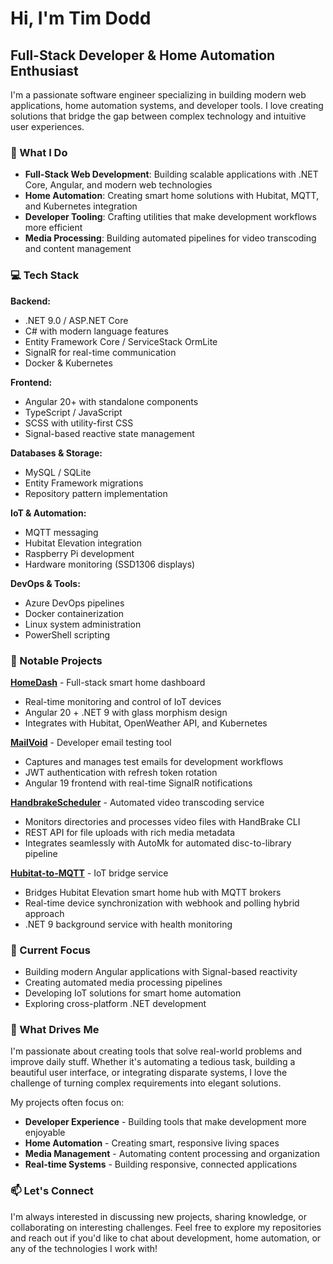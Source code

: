 # Hi, I'm Tim Dodd

## Full-Stack Developer & Home Automation Enthusiast

I'm a passionate software engineer specializing in building modern web applications, home automation systems, and developer tools. I love creating solutions that bridge the gap between complex technology and intuitive user experiences.

### 🚀 What I Do

- **Full-Stack Web Development**: Building scalable applications with .NET Core, Angular, and modern web technologies
- **Home Automation**: Creating smart home solutions with Hubitat, MQTT, and Kubernetes integration
- **Developer Tooling**: Crafting utilities that make development workflows more efficient
- **Media Processing**: Building automated pipelines for video transcoding and content management

### 💻 Tech Stack

**Backend:**
- .NET 9.0 / ASP.NET Core
- C# with modern language features
- Entity Framework Core / ServiceStack OrmLite
- SignalR for real-time communication
- Docker & Kubernetes

**Frontend:**
- Angular 20+ with standalone components
- TypeScript / JavaScript
- SCSS with utility-first CSS
- Signal-based reactive state management

**Databases & Storage:**
- MySQL / SQLite
- Entity Framework migrations
- Repository pattern implementation

**IoT & Automation:**
- MQTT messaging
- Hubitat Elevation integration
- Raspberry Pi development
- Hardware monitoring (SSD1306 displays)

**DevOps & Tools:**
- Azure DevOps pipelines
- Docker containerization
- Linux system administration
- PowerShell scripting

### 🏡 Notable Projects

**[HomeDash](https://github.com/timothydodd/HomeDash)** - Full-stack smart home dashboard
- Real-time monitoring and control of IoT devices
- Angular 20 + .NET 9 with glass morphism design
- Integrates with Hubitat, OpenWeather API, and Kubernetes

**[MailVoid](https://github.com/timothydodd/mailvoid)** - Developer email testing tool
- Captures and manages test emails for development workflows  
- JWT authentication with refresh token rotation
- Angular 19 frontend with real-time SignalR notifications

**[HandbrakeScheduler](https://github.com/timothydodd/HandbrakeScheduler)** - Automated video transcoding service
- Monitors directories and processes video files with HandBrake CLI
- REST API for file uploads with rich media metadata
- Integrates seamlessly with AutoMk for automated disc-to-library pipeline

**[Hubitat-to-MQTT](https://github.com/timothydodd/hubitat-to-mqtt)** - IoT bridge service
- Bridges Hubitat Elevation smart home hub with MQTT brokers
- Real-time device synchronization with webhook and polling hybrid approach
- .NET 9 background service with health monitoring

### 🎯 Current Focus

- Building modern Angular applications with Signal-based reactivity
- Creating automated media processing pipelines
- Developing IoT solutions for smart home automation
- Exploring cross-platform .NET development

### 🌟 What Drives Me

I'm passionate about creating tools that solve real-world problems and improve daily stuff. Whether it's automating a tedious task, building a beautiful user interface, or integrating disparate systems, I love the challenge of turning complex requirements into elegant solutions.

My projects often focus on:
- **Developer Experience** - Building tools that make development more enjoyable
- **Home Automation** - Creating smart, responsive living spaces
- **Media Management** - Automating content processing and organization
- **Real-time Systems** - Building responsive, connected applications

### 📫 Let's Connect

I'm always interested in discussing new projects, sharing knowledge, or collaborating on interesting challenges. Feel free to explore my repositories and reach out if you'd like to chat about development, home automation, or any of the technologies I work with!
